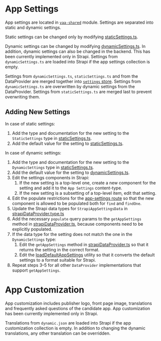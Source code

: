 # App Settings

App settings are located in [`vaa-shared`](../shared/src/settings/) module. Settings are separated into static and dynamic settings.

Static settings can be changed only by modifying [staticSettings.ts](../shared/src/settings/staticSettings.ts).

Dynamic settings can be changed by modifying [dynamicSettings.ts](../shared/src/settings/dynamicSettings.ts). In addition, dynamic settings can also be changed in the backend. This has been currently implemented only in Strapi. Settings from `dynamicSettings.ts` are loaded into Strapi if the app settings collection is empty.

Settings from `dynamicSettings.ts`, `staticSettings.ts` and from the DataProvider are merged together into [`settings` store](../frontend/src/lib/stores/stores.ts). Settings from `dynamicSettings.ts` are overwritten by dynamic settings from the DataProvider. Settings from `staticSettings.ts` are merged last to prevent overwriting them.

## Adding New Settings

In case of static settings:

1. Add the type and documentation for the new setting to the `StaticSettings` type in [staticSettings.ts](../shared/src/settings/settings.type.ts).
2. Add the default value for the setting to [staticSettings.ts](../shared/src/settings/staticSettings.ts).

In case of dynamic settings:

1. Add the type and documentation for the new setting to the `DynamicSettings` type in [staticSettings.ts](../shared/src/settings/settings.type.ts).
2. Add the default value for the setting to [dynamicSettings.ts](../shared/src/settings/dynamicSettings.ts).
3. Edit the settings components in Strapi:
   1. If the new setting is a top-level one, create a new component for the setting and add it to the `App Settings` content-type.
   2. If the new setting is a subsetting of a top-level item, edit that setting.
4. Edit the populate restrictions for the [app-settings route](backend/vaa-strapi/src/api/app-setting/routes/app-setting.ts) so that the new component is allowed to be populated both for `find` and `findOne`.
5. Update the Strapi data types for `StrapiAppSettingsData` in [strapiDataProvider.type.ts](../frontend/src/lib/api/dataProvider/strapi/strapiDataProvider.type.ts)
6. Add the necessary `populate` query params to the `getAppSettings` method in [strapiDataProvider.ts](../frontend/src/lib/api/dataProvider/strapi/strapiDataProvider.ts), because components need to be explicitly populated.
7. If the data type for the setting does not match the one in the `DynamicSettings` type:
   1. Edit the `getAppSettings` method in [strapiDataProvider.ts](../frontend/src/lib/api/dataProvider/strapi/strapiDataProvider.ts) so that it returns the setting in the correct format.
   2. Edit the [loadDefaultAppSettings](backend/vaa-strapi/src/functions/loadDefaultAppSettings.ts) utility so that it converts the  default settings to a format suitable for Strapi.
8. Repeat steps 3–5 for all other `DataProvider` implementations that support `getAppSettings`.

# App Customization

App customization includes publisher logo, front page image, translations and frequently asked questions of the candidate app. App customization has been currently implemented only in Strapi.

Translations from `dynamic.json` are loaded into Strapi if the app customization collection is empty. In addition to changing the dynamic translations, any other translation can be overridden.